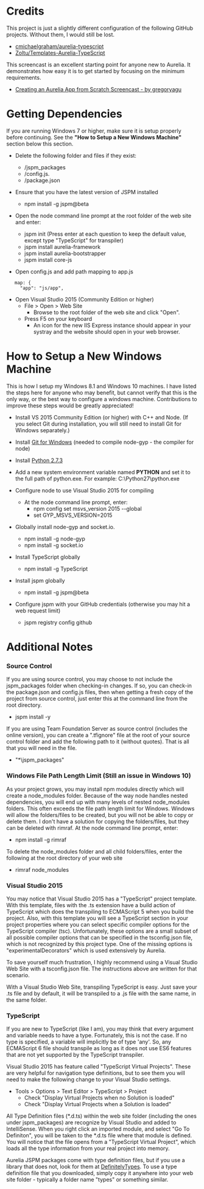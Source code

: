 ﻿# Credits

This project is just a slightly different configuration of the following GitHub projects. Without them, I would still be lost.
* [cmichaelgraham/aurelia-typescript](https://github.com/cmichaelgraham/aurelia-typescript)
* [Zoltu/Templates-Aurelia-TypeScript](https://github.com/Zoltu/Templates-Aurelia-TypeScript)

This screencast is an excellent starting point for anyone new to Aurelia. It demonstrates how easy it is to get started by focusing on the minimum requirements.
* [Creating an Aurelia App from Scratch Screencast - by gregoryagu](http://www.screencast.com/t/DWue3DgK)

# Getting Dependencies

If you are running Windows 7 or higher, make sure it is setup properly before continuing. See the **"How to Setup a New Windows Machine"** section below this section.

* Delete the following folder and files if they exist:
  * /jspm_packages
  * /config.js.
  * /package.json

* Ensure that you have the latest version of JSPM installed
  * npm install -g jspm@beta
  
* Open the node command line prompt at the root folder of the web site and enter:
  * jspm init (Press enter at each question to keep the default value, except type "TypeScript" for transpiler)
  * jspm install aurelia-framework
  * jspm install aurelia-bootstrapper
  * jspm install core-js

* Open config.js and add path mapping to app.js
```
   map: {
     "app": "js/app",
```

* Open Visual Studio 2015 (Community Edition or higher)
  * File > Open > Web Site
    * Browse to the root folder of the web site and click "Open".
  * Press F5 on your keyboard
    * An icon for the new IIS Express instance should appear in your systray
	  and the website should open in your web browser.

# How to Setup a New Windows Machine

This is how I setup my Windows 8.1 and Windows 10 machines. I have listed the steps here for anyone who may benefit, but cannot verify that this is the only way, or the best way to configure a windows machine. Contributions to improve these steps would be greatly appreciated!

* Install VS 2015 Community Edition (or higher) with C++ and Node. (If you select Git during installation, you will still need to install Git for Windows separately.)

* Install [Git for Windows](https://git-scm.com/download/win) (needed to compile node-gyp - the compiler for node)

* Install [Python 2.7.3](https://www.python.org/download/releases/2.7.3/)

* Add a new system environment variable named **PYTHON** and set it to the full path of python.exe. For example: C:\Python27\python.exe

* Configure node to use Visual Studio 2015 for compiling
  * At the node command line prompt, enter:
    * npm config set msvs_version 2015 --global
    * set GYP_MSVS_VERSION=2015

* Globally install node-gyp and socket.io.
  * npm install -g node-gyp
  * npm install -g socket.io

* Install TypeScript globally
  * npm install -g TypeScript

* Install jspm globally
  * npm install -g jspm@beta

* Configure jspm with your GitHub credentials (otherwise you may hit a web request limit)
  * jspm registry config github

# Additional Notes

### Source Control

  If you are using source control, you may choose to not include the jspm_packages folder when checking-in changes. If so, you can check-in the package.json and config.js files, then when getting a fresh copy of the project from source control, just enter this at the command line from the root directory.

  * jspm install -y

  If you are using Team Foundation Server as source control (includes the online version), you can create a ".tfignore" file at the root of your source control folder and add the following path to it (without quotes). That is all that you will need in the file.

  * "\*\jspm_packages"

### Windows File Path Length Limit (Still an issue in Windows 10)

  As your project grows, you may install npm modules directly which will create a node_modules folder. Because of the way node handles nested dependencies, you will end up with many levels of nested node_modules folders. This often exceeds the file path length limit for Windows. Windows will allow the folders/files to be created, but you will not be able to copy or delete them. I don't have a solution for copying the folders/files, but they can be deleted with rimraf. At the node command line prompt, enter:

  * npm install -g rimraf

  To delete the node_modules folder and all child folders/files, enter the following at the root directory of your web site

  * rimraf node_modules

### Visual Studio 2015

  You may notice that Visual Studio 2015 has a "TypeScript" project template. With this template, files with the .ts extension have a build action of TypeScript which does the transpiling to ECMAScript 5 when you build the project. Also, with this template you will see a TypeScript section in your project properties where you can select specific compiler options for the TypeScript compiler (tsc). Unfortunately, these options are a small subset of all possible compiler options that can be specified in the tsconfig.json file, which is not recognized by this project type. One of the missing options is "experimentalDecorators" which is used extensively by Aurelia.

  To save yourself much frustration, I highly recommend using a Visual Studio Web Site with a tsconfig.json file. The instructions above are written for that scenario.

  With a Visual Studio Web Site, transpiling TypeScript is easy. Just save your .ts file and by default, it will be transpiled to a .js file with the same name, in the same folder.

### TypeScript

  If you are new to TypeScript (like I am), you may think that every argument and variable needs to have a type. Fortunately, this is not the case. If no type is specified, a variable will implicitly be of type 'any'. So, any ECMAScript 6 file should transpile as long as it does not use ES6 features that are not yet supported by the TypeScript transpiler.

  Visual Studio 2015 has feature called "TypeScript Virtual Projects". These are very helpful for navigation type definitions, but to see them you will need to make the following change to your Visual Studio settings.
  * Tools > Options > Text Editor > TypeScript > Project
    * Check "Display Virtual Projects when no Solution is loaded"
    * Check "Display Virtual Projects when a Solution is loaded"
    
  All Type Definition files (*.d.ts) within the web site folder (including the ones under jspm_packages) are recognize by Visual Studio and added to IntelliSense. When you right click an imported module, and select "Go To Definiton", you will be taken to the *.d.ts file where that module is defined. You will notice that the file opens from a "TypeScript Virtual Project", which loads all the type information from your real project into memory.
  
  Aurelia JSPM packages come with type definition files, but if you use a library that does not, look for them at [DefinitelyTypes](https://github.com/borisyankov/DefinitelyTyped). To use a type definition file that you downloaded, simply copy it anywhere into your web site folder - typically a folder name "types" or something similar.

  